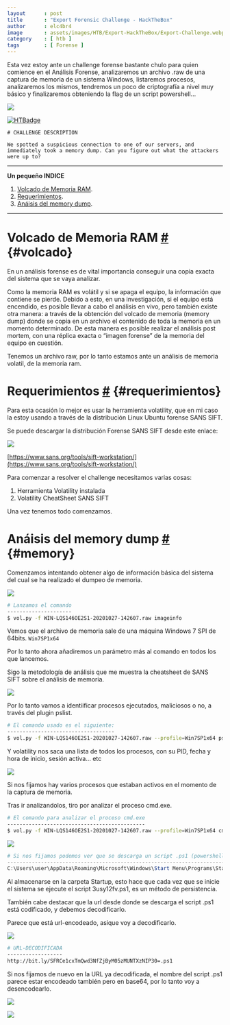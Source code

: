 ```yaml
---
layout      : post
title       : "Export Forensic Challenge - HackTheBox"
author      : elc4br4
image       : assets/images/HTB/Export-HackTheBox/Export-Challenge.webp
category    : [ htb ]
tags        : [ Forense ]
---
```


Esta vez estoy ante un challenge forense bastante chulo para quien comience en el Análisis Forense, analizaremos un archivo .raw de una captura de memoria de un sistema Windows, listaremos procesos, analizaremos los mismos, tendremos un poco de criptografía a nivel muy básico y finalizaremos obteniendo la flag de un script powershell...

![](/assets/images/HTB/Export-HackTheBox/export-rating.webp)

[![HTBadge](https://www.hackthebox.eu/badge/image/533771)](https://www.hackthebox.com/home/users/profile/533771)

```text
# CHALLENGE DESCRIPTION

We spotted a suspicious connection to one of our servers, and immediately took a memory dump. Can you figure out what the attackers were up to?
```

***


**Un pequeño INDICE**

1. [Volcado de Memoria RAM](#volcado).
2. [Requerimientos](#requerimientos).
3. [Anáisis del memory dump](#memory).


***

# Volcado de Memoria RAM [#](volcado) {#volcado}


En un análisis forense es de vital importancia conseguir una copia exacta del sistema que se vaya analizar.

Como la memoria RAM es volátil y si se apaga el equipo, la información que contiene se pierde. Debido a esto, en una investigación, si el equipo está encendido, es posible llevar a cabo el análisis en vivo, pero también existe otra manera: a través de la obtención del volcado de memoria (memory dump) donde se copia en un archivo el contenido de toda la memoria en un momento determinado. De esta manera es posible realizar el análisis post mortem, con una réplica exacta o “imagen forense” de la memoria del equipo en cuestión.

Tenemos un archivo raw, por lo tanto estamos ante un análisis de memoria volatil, de la memoria ram.


# Requerimientos [#](requerimientos) {#requerimientos}

Para esta ocasión lo mejor es usar la herramienta volatility, que en mi caso la estoy usando a través de la distribución Linux Ubuntu forense SANS SIFT.

Se puede descargar la distribución Forense SANS SIFT desde este enlace:

![](/assets/images/HTB/Export-HackTheBox/SIFT.webp)

[https://www.sans.org/tools/sift-workstation/](https://www.sans.org/tools/sift-workstation/)

Para comenzar a resolver el challenge necesitamos varias cosas:

1. Herramienta Volatility instalada
2. Volatility CheatSheet SANS SIFT 

Una vez tenemos todo comenzamos.


# Anáisis del memory dump [#](memory) {#memory}

Comenzamos intentando obtener algo de información básica del sistema del cual se ha realizado el dumpeo de memoria.

![](/assets/images/HTB/Export-HackTheBox/imageinfo.webp)

```bash
# Lanzamos el comando
---------------------
$ vol.py -f WIN-LQS146OE2S1-20201027-142607.raw imageinfo 
```

Vemos que el archivo de memoria sale de una máquina Windows 7 SPI de 64bits.
`Win7SP1x64`

Por lo tanto ahora añadiremos un parámetro más al comando en todos los que lancemos.

Sigo la metodología de análisis que me muestra la cheatsheet de SANS SIFT sobre el análisis de memoria.

![](/assets/images/HTB/Export-HackTheBox/metodología.webp)

Por lo tanto vamos a identiificar procesos ejecutados, maliciosos o no, a través del plugin pslist.

```bash
# El comando usado es el siguiente:
-----------------------------------
$ vol.py -f WIN-LQS146OE2S1-20201027-142607.raw --profile=Win7SP1x64 pslistç
```

Y volatility nos saca una lista de todos los procesos, con su PID, fecha y hora de inicio, sesión activa... etc

![](/assets/images/HTB/Export-HackTheBox/pslist.webp)

Si nos fijamos hay varios procesos que estaban activos en el momento de la captura de memoria.

Tras ir analizandolos, tiro por analizar el proceso cmd.exe.

```bash
# El comando para analizar el proceso cmd.exe
---------------------------------------------
$ vol.py -f WIN-LQS146OE2S1-20201027-142607.raw --profile=Win7SP1x64 cmdscan
```

![](/assets/images/HTB/Export-HackTheBox/cmdscan.webp)

```powershell
# Si nos fijamos podemos ver que se descarga un script .ps1 (powershell) y se almacena en la ruta:
--------------------------------------------------------------------------------------------------
C:\Users\user\AppData\Roaming\Microsoft\Windows\Start Menu\Programs\Startup\3usy12fv.ps1
```

Al almacenarse en la carpeta Startup, esto hace que cada vez que se inicie el sistema se ejecute el script 3usy12fv.ps1, es un método de persistencia.

También cabe destacar que la url desde donde se descarga el script .ps1 está codificado, y debemos decodificarlo.

Parece que está url-encodeado, asique voy a decodificarlo.

![](/assets/images/HTB/Export-HackTheBox/urlencode.webp)

```bash
# URL-DECODIFICADA
------------------
http://bit.ly/SFRCe1cxTmQwd3NfZjByM05zMUNTXzNIP30=.ps1
```

Si nos fijamos de nuevo en la URL ya decodificada, el nombre del script .ps1 parece estar encodeado también pero en base64, por lo tanto voy a desencodearlo.

![](/assets/images/HTB/Export-HackTheBox/flag.webp)

![](/assets/images/HTB/Export-HackTheBox/share.webp)